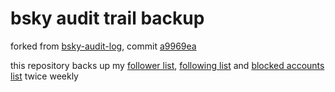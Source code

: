 # bsky audit trail backup

forked from [bsky-audit-log](https://github.com/tehcyx/bsky-audit-log), commit [a9969ea](https://github.com/tehcyx/bsky-audit-log/commit/a9969ea08677059892ff2e5e8606f404aef2c633)

this repository backs up my
[follower list](followers.txt),
[following list](following.txt) and
[blocked accounts list](blocked_accounts.txt)
twice weekly
